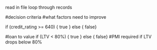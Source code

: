 read in file
loop through records


#decision criteria
#what factors need to improve

if (credit_rating >= 640) {
    true
}
else { false}

#loan to value
if (LTV < 80%) {
    true
}
else { false}
#PMI required if LTV drops below 80%

